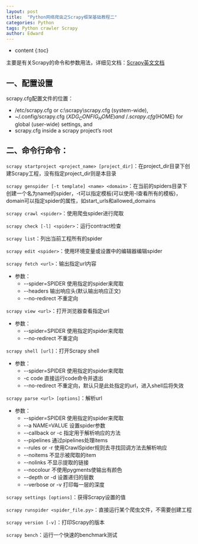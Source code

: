 ```yaml
---
layout: post
title:  "Python网络爬虫之Scrapy框架基础教程二"
categories: Python
tags: Python crawler Scrapy
author: Edward
---
```


* content
{:toc}

主要是有关Scrapy的命令和参数用法，详细见文档：[Scrapy英文文档](https://doc.scrapy.org/en/latest/intro/tutorial.html)



## 一、配置设置

scrapy.cfg配置文件的位置：
- /etc/scrapy.cfg or c:\scrapy\scrapy.cfg (system-wide),
- ~/.config/scrapy.cfg ($XDG_CONFIG_HOME) and ~/.scrapy.cfg ($HOME) for global (user-wide) settings, and
- scrapy.cfg inside a scrapy project’s root

## 二、命令行命令：

`scrapy startproject <project_name> [project_dir]`：在project_dir目录下创建Scrapy工程，没有指定project_dir则是本目录

`scrapy genspider [-t template] <name> <domain>`：在当前的spiders目录下创建一个名为name的spider，-t可以指定模板(可以使用-l查看所有的模板)，domain可以指定spider的属性，如start_urls和allowed_domains

`scrapy crawl <spider>`：使用爬虫spider进行爬取

`scrapy check [-l] <spider>`：运行contract检查

`scrapy list`：列出当前工程所有的spider

`scrapy edit <spider>`：使用环境变量或设置中的编辑器编辑spider

`scrapy fetch <url>`：输出指定url内容
- 参数：
    - --spider=SPIDER 使用指定的spider来爬取
    - --headers 输出响应头(默认输出响应正文)
    - --no-redirect 不重定向

`scrapy view <url>`：打开浏览器查看指定url
- 参数：
    - --spider=SPIDER 使用指定的spider来爬取
    - --no-redirect 不重定向

`scrapy shell [url]`：打开Scrapy shell
- 参数：
    - --spider=SPIDER 使用指定的spider来爬取
    - -c code 直接运行code命令并退出
    - --no-redirect 不重定向，默认只是此处指定的url，进入shell后将失效

`scrapy parse <url> [options]`：解析url
- 参数：
    - --spider=SPIDER 使用指定的spider来爬取
    - --a NAME=VALUE 设置spider参数
    - --callback or -c 指定用于解析响应的方法
    - --pipelines 通过pipelines处理items
    - --rules or -r 使用CrawlSpider规则去寻找回调方法去解析响应
    - --noitems 不显示被爬取的item
    - --nolinks 不显示提取的链接
    - --nocolour 不使用pygments使输出有颜色
    - --depth or -d 设置递归的层数
    - --verbose or -v 打印每一层的深度

`scrapy settings [options]`：获得Scrapy设置的值

`scrapy runspider <spider_file.py>`：直接运行某个爬虫文件，不需要创建工程

`scrapy version [-v]`：打印Scrapy的版本

`scrapy bench`：运行一个快速的benchmark测试


